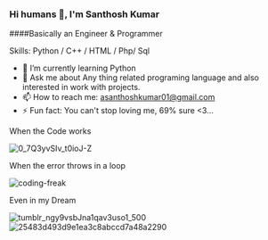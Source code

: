 
### Hi humans 👋, I'm Santhosh Kumar
####Basically an Engineer & Programmer

Skills: Python / C++ / HTML / Php/ Sql

- 🌱 I’m currently learning Python 
- 💬 Ask me about Any thing related programing language and also interested in work with projects. 
- 📫 How to reach me: asanthoshkumar01@gmail.com 
- ⚡ Fun fact: You can't stop loving me, 69% sure <3...

When the Code works 

![0_7Q3yvSIv_t0ioJ-Z](https://user-images.githubusercontent.com/58947968/134637382-2cd242cf-6ced-4f73-b8d5-5ce9c7b987d5.gif)




When the error throws in a loop

![coding-freak](https://user-images.githubusercontent.com/58947968/134637427-6edb915e-8058-40db-9f2a-8dfa97d988f4.gif)



Even in my Dream

![tumblr_ngy9vsbJna1qav3uso1_500](https://user-images.githubusercontent.com/58947968/134637599-c1d3ae5b-457b-4811-9568-67430f3b0642.gif)
![25483d493d9e1ea3c8abccd7a48a2290](https://user-images.githubusercontent.com/58947968/134639478-b3ca0e4b-268b-41e4-814b-f92ad40eb562.gif)
